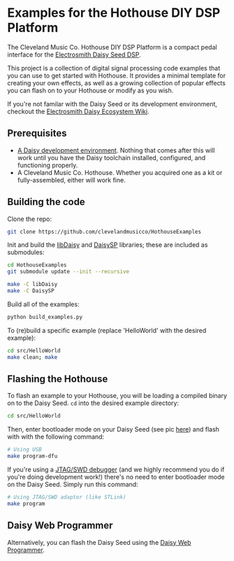 # Examples for the Hothouse DIY DSP Platform

The Cleveland Music Co. Hothouse DIY DSP Platform is a compact pedal interface for the [Electrosmith Daisy Seed DSP](https://electro-smith.com/products/daisy-seed).

This project is a collection of digital signal processing code examples that you can use to get started with Hothouse. It provides a minimal template for creating your own effects, as well as a growing collection of popular effects you can flash on to your Hothouse or modify as you wish.

If you're not familar with the Daisy Seed or its development environment, checkout the [Electrosmith Daisy Ecosystem Wiki](https://github.com/electro-smith/DaisyWiki/wiki).

## Prerequisites

* [A Daisy development environment](https://github.com/electro-smith/DaisyWiki/wiki/1.-Setting-Up-Your-Development-Environment). Nothing that comes after this will work until you have the Daisy toolchain installed, configured, and functioning properly.
* A Cleveland Music Co. Hothouse. Whether you acquired one as a kit or fully-assembled, either will work fine.

## Building the code

Clone the repo:

```bash
git clone https://github.com/clevelandmusicco/HothouseExamples
```

Init and build the [libDaisy](https://github.com/electro-smith/libDaisy.git) and [DaisySP](https://github.com/electro-smith/DaisySP.git) libraries; these are included as submodules:

```bash
cd HothouseExamples
git submodule update --init --recursive

make -C libDaisy
make -C DaisySP
```

Build all of the examples:

```bash
python build_examples.py
```

To (re)build a specific example (replace 'HelloWorld' with the desired example):

```bash
cd src/HelloWorld
make clean; make
```

## Flashing the Hothouse

To flash an example to your Hothouse, you will be loading a compiled binary on to the Daisy Seed. `cd` into the desired example directory:

```bash
cd src/HelloWorld
```

Then, enter bootloader mode on your Daisy Seed (see pic [here](https://github.com/electro-smith/DaisyWiki/wiki/1.-Setting-Up-Your-Development-Environment#4a-flashing-the-daisy-via-usb)) and flash with with the following command:

```bash
# Using USB
make program-dfu
```

If you're using a [JTAG/SWD debugger](https://electro-smith.com/products/st-link-v3-mini-debugger) (and we highly recommend you do if you're doing development work!) there's no need to enter bootloader mode on the Daisy Seed. Simply run this command:

```bash
# Using JTAG/SWD adaptor (like STLink)
make program
```

## Daisy Web Programmer

Alternatively, you can flash the Daisy Seed using the [Daisy Web Programmer](https://electro-smith.github.io/Programmer/).
